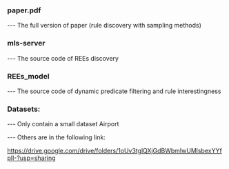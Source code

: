 
### paper.pdf     
--- The full version of paper (rule discovery with sampling methods)

### mls-server    
--- The source code of REEs discovery 

### REEs_model
--- The source code of dynamic predicate filtering and rule interestingness

### Datasets:
--- Only contain a small dataset Airport

--- Others are in the following link:

https://drive.google.com/drive/folders/1oUv3tglQXjGdBWbmIwUMlsbexYYfplI-?usp=sharing
